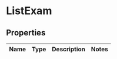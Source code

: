 # ListExam

## Properties
Name | Type | Description | Notes
------------ | ------------- | ------------- | -------------

